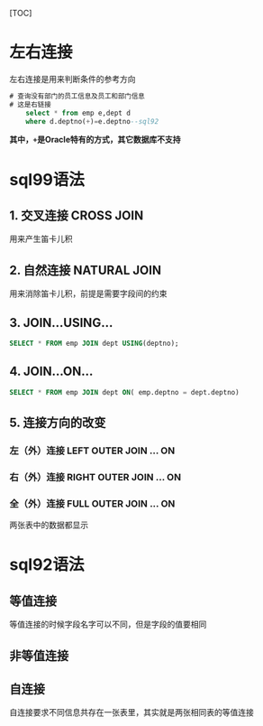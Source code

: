 [TOC]
# 左右连接
左右连接是用来判断条件的参考方向

```sql
# 查询没有部门的员工信息及员工和部门信息
# 这是右链接
    select * from emp e,dept d
    where d.deptno(+)=e.deptno--sql92
```
**其中，`+`是Oracle特有的方式，其它数据库不支持**

# sql99语法
## 1. 交叉连接 CROSS JOIN
用来产生笛卡儿积
## 2. 自然连接 NATURAL JOIN
用来消除笛卡儿积，前提是需要字段间的约束
## 3. JOIN...USING...

```sql
SELECT * FROM emp JOIN dept USING(deptno);
```
## 4.  JOIN...ON...

```sql
SELECT * FROM emp JOIN dept ON( emp.deptno = dept.deptno)
```

## 5. 连接方向的改变
### 左（外）连接 LEFT OUTER JOIN ... ON
### 右（外）连接 RIGHT OUTER JOIN ... ON
### 全（外）连接 FULL OUTER JOIN ... ON
两张表中的数据都显示

# sql92语法
## 等值连接
等值连接的时候字段名字可以不同，但是字段的值要相同

## 非等值连接
## 自连接
自连接要求不同信息共存在一张表里，其实就是两张相同表的等值连接